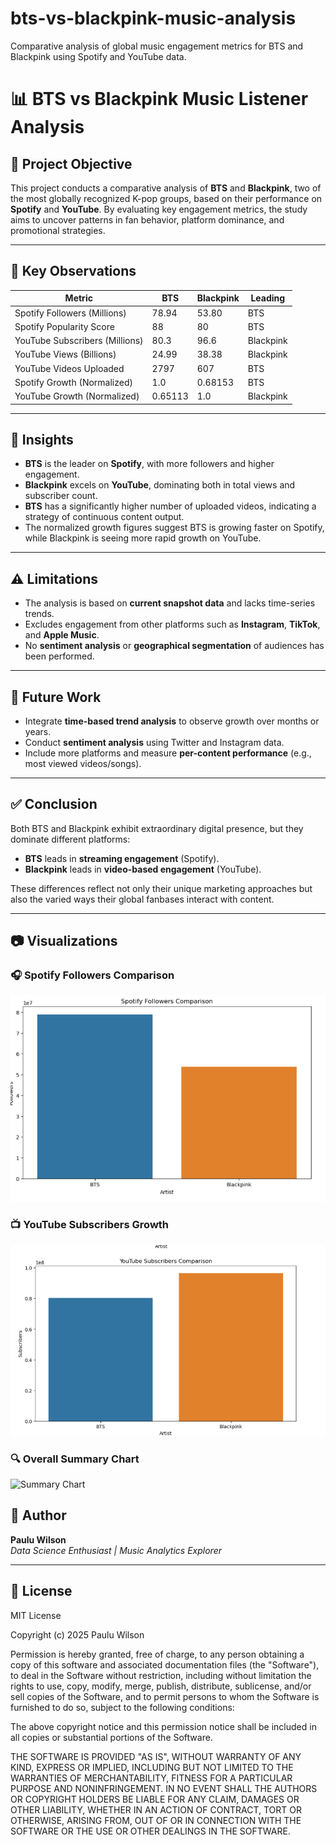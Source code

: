 # bts-vs-blackpink-music-analysis
Comparative analysis of global music engagement metrics for BTS and Blackpink using Spotify and YouTube data.




# 📊 BTS vs Blackpink Music Listener Analysis

## 🎯 Project Objective
This project conducts a comparative analysis of **BTS** and **Blackpink**, two of the most globally recognized K-pop groups, based on their performance on **Spotify** and **YouTube**. By evaluating key engagement metrics, the study aims to uncover patterns in fan behavior, platform dominance, and promotional strategies.

---

## 📌 Key Observations

| **Metric**                     | **BTS**  | **Blackpink** | **Leading** |
|-------------------------------|----------|----------------|-------------|
| Spotify Followers (Millions)  | 78.94    | 53.80          | BTS         |
| Spotify Popularity Score      | 88       | 80             | BTS         |
| YouTube Subscribers (Millions)| 80.3     | 96.6           | Blackpink   |
| YouTube Views (Billions)      | 24.99    | 38.38          | Blackpink   |
| YouTube Videos Uploaded       | 2797     | 607            | BTS         |
| Spotify Growth (Normalized)   | 1.0      | 0.68153        | BTS         |
| YouTube Growth (Normalized)   | 0.65113  | 1.0            | Blackpink   |

---

## 🧠 Insights
- **BTS** is the leader on **Spotify**, with more followers and higher engagement.
- **Blackpink** excels on **YouTube**, dominating both in total views and subscriber count.
- **BTS** has a significantly higher number of uploaded videos, indicating a strategy of continuous content output.
- The normalized growth figures suggest BTS is growing faster on Spotify, while Blackpink is seeing more rapid growth on YouTube.

---

## ⚠️ Limitations
- The analysis is based on **current snapshot data** and lacks time-series trends.
- Excludes engagement from other platforms such as **Instagram**, **TikTok**, and **Apple Music**.
- No **sentiment analysis** or **geographical segmentation** of audiences has been performed.

---

## 🔮 Future Work
- Integrate **time-based trend analysis** to observe growth over months or years.
- Conduct **sentiment analysis** using Twitter and Instagram data.
- Include more platforms and measure **per-content performance** (e.g., most viewed videos/songs).

---

## ✅ Conclusion
Both BTS and Blackpink exhibit extraordinary digital presence, but they dominate different platforms:
- **BTS** leads in **streaming engagement** (Spotify).
- **Blackpink** leads in **video-based engagement** (YouTube).

These differences reflect not only their unique marketing approaches but also the varied ways their global fanbases interact with content.

---
## 📷 Visualizations

### 🎧 Spotify Followers Comparison
![Spotify Followers](spotify.png)

### 📺 YouTube Subscribers Growth
![YouTube Subscribers](youtube.png)

### 🔍 Overall Summary Chart
![Summary Chart](ifinal.png)


## 📌 Author

**Paulu Wilson**  
*Data Science Enthusiast | Music Analytics Explorer*

---

## 📄 License

MIT License

Copyright (c) 2025 Paulu Wilson

Permission is hereby granted, free of charge, to any person obtaining a copy
of this software and associated documentation files (the "Software"), to deal
in the Software without restriction, including without limitation the rights
to use, copy, modify, merge, publish, distribute, sublicense, and/or sell
copies of the Software, and to permit persons to whom the Software is
furnished to do so, subject to the following conditions:

The above copyright notice and this permission notice shall be included in all
copies or substantial portions of the Software.

THE SOFTWARE IS PROVIDED "AS IS", WITHOUT WARRANTY OF ANY KIND, EXPRESS OR
IMPLIED, INCLUDING BUT NOT LIMITED TO THE WARRANTIES OF MERCHANTABILITY,
FITNESS FOR A PARTICULAR PURPOSE AND NONINFRINGEMENT. IN NO EVENT SHALL THE
AUTHORS OR COPYRIGHT HOLDERS BE LIABLE FOR ANY CLAIM, DAMAGES OR OTHER
LIABILITY, WHETHER IN AN ACTION OF CONTRACT, TORT OR OTHERWISE, ARISING FROM,
OUT OF OR IN CONNECTION WITH THE SOFTWARE OR THE USE OR OTHER DEALINGS IN THE
SOFTWARE.

